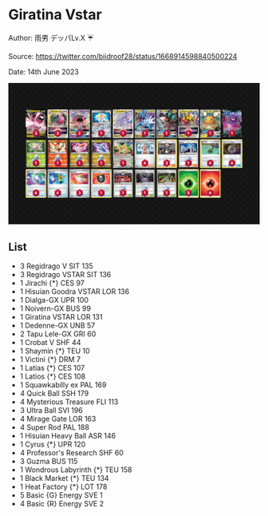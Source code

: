 # Giratina Vstar

Author: 雨男 デッパLv.X ☔️

Source: <https://twitter.com/biidroof28/status/1668914598840500224>

Date: 14th June 2023

![decklist](../../images/PAL/Giratina%20Vstar/4-%20Giratina%20Vstar.png)

## List

* 3 Regidrago V SIT 135
* 3 Regidrago VSTAR SIT 136
* 1 Jirachi {*} CES 97
* 1 Hisuian Goodra VSTAR LOR 136
* 1 Dialga-GX UPR 100
* 1 Noivern-GX BUS 99
* 1 Giratina VSTAR LOR 131
* 1 Dedenne-GX UNB 57
* 2 Tapu Lele-GX GRI 60
* 1 Crobat V SHF 44
* 1 Shaymin {*} TEU 10
* 1 Victini {*} DRM 7
* 1 Latias {*} CES 107
* 1 Latios {*} CES 108
* 1 Squawkabilly ex PAL 169
* 4 Quick Ball SSH 179
* 4 Mysterious Treasure FLI 113
* 3 Ultra Ball SVI 196
* 4 Mirage Gate LOR 163
* 4 Super Rod PAL 188
* 1 Hisuian Heavy Ball ASR 146
* 1 Cyrus {*} UPR 120
* 4 Professor's Research SHF 60
* 3 Guzma BUS 115
* 1 Wondrous Labyrinth {*} TEU 158
* 1 Black Market {*} TEU 134
* 1 Heat Factory {*} LOT 178
* 5 Basic {G} Energy SVE 1
* 4 Basic {R} Energy SVE 2
